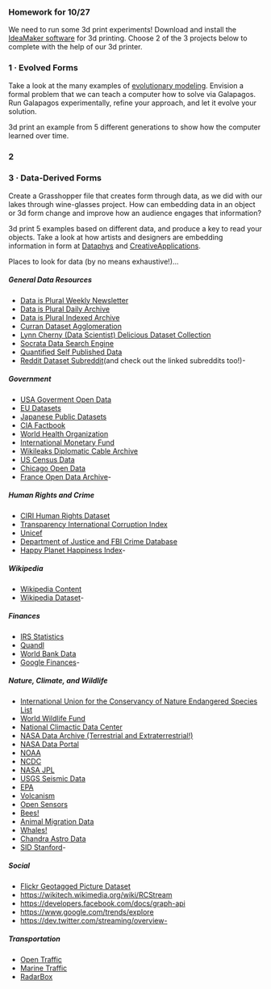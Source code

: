  ### Homework for 10/27

We need to run some 3d print experiments! Download and install the [IdeaMaker software](https://www.raise3d.com/pages/ideamaker) for 3d printing. Choose 2 of the 3 projects below to complete with the help of our 3d printer.

### 1 · Evolved Forms
Take a look at the many examples of [evolutionary modeling](week4/genalgo.md). Envision a formal problem that we can teach a computer how to solve via Galapagos. Run Galapagos experimentally, refine your approach, and let it evolve your solution.

3d print an example from 5 different generations to show how the computer learned over time.

### 2 
### 3 · Data-Derived Forms
Create a Grasshopper file that creates form through data, as we did with our lakes through wine-glasses project. How can embedding data in an object or 3d form change and improve how an audience engages that information?

3d print 5 examples based on different data, and produce a key to read your objects. Take a look at how artists and designers are embedding information in form at [Dataphys](http://www.dataphys.org) and [CreativeApplications](http://www.creativeapplications.net).

Places to look for data (by no means exhaustive!)...

##### General Data Resources
- [Data is Plural Weekly Newsletter](http://tinyletter.com/data-is-plural)
- [Data is Plural Daily Archive](http://tinyletter.com/data-is-plural/archive)
- [Data is Plural Indexed Archive](https://docs.google.com/spreadsheets/d/1wZhPLMCHKJvwOkP4juclhjFgqIY8fQFMemwKL2c64vk/edit#gid=0)
- [Curran Dataset Agglomeration](https://github.com/curran/data)
- [Lynn Cherny (Data Scientist) Delicious Dataset Collection](https://delicious.com/arnicas/datasets)
- [Socrata Data Search Engine](https://nycopendata.socrata.com/)
- [Quantified Self Published Data](http://quantifiedself.com/open-data/)
- [Reddit Dataset Subreddit](https://www.reddit.com/r/datasets/)(and check out the linked subreddits too!)- 

##### Government
- [USA Goverment Open Data](http://www.data.gov)
- [EU Datasets](http://publicdata.eu)
- [Japanese Public Datasets](http://www.data.go.jp/?lang=english)
- [CIA Factbook](https://www.cia.gov/library/publications/the-world-factbook/)
- [World Health Organization](http://www.who.int/gho/en/)
- [International Monetary Fund](http://www.imf.org/en/Data)
- [Wikileaks Diplomatic Cable Archive](https://wikileaks.org/plusd/?qproject[]=cg&q=#result)
- [US Census Data](http://www.census.gov/data.html)
- [Chicago Open Data](https://data.cityofchicago.org)
- [France Open Data Archive](https://opendata.paris.fr/page/home/)- 

##### Human Rights and Crime
- [CIRI Human Rights Dataset](http://www.humanrightsdata.com/p/data-documentation.html)
- [Transparency International Corruption Index](http://www.transparency.org/research/cpi/overview)
- [Unicef](http://data.unicef.org)
- [Department of Justice and FBI Crime Database](http://www.ucrdatatool.gov)
- [Happy Planet Happiness Index](http://www.happyplanetindex.org/data/)- 

##### Wikipedia
- [Wikipedia Content](https://en.wikipedia.org/wiki/Wikipedia:Database_download)
- [Wikipedia Dataset](https://meta.wikimedia.org/wiki/Datasets)- 

##### Finances
- [IRS Statistics](https://www.irs.gov/uac/Tax-Stats-2)
- [Quandl](https://www.quandl.com)
- [World Bank Data](http://data.worldbank.org)
- [Google Finances](https://www.google.com/finance)- 

##### Nature, Climate, and Wildlife
- [International Union for the Conservancy of Nature Endangered Species List](http://www.iucnredlist.org/technical-documents/red-list-training/iucnspatialresources)
- [World Wildlife Fund](http://www.worldwildlife.org/pages/conservation-science-data-and-tools)
- [National Climactic Data Center](http://www.ncdc.noaa.gov)
- [NASA Data Archive (Terrestrial and Extraterrestrial!)](http://nssdc.gsfc.nasa.gov)
- [NASA Data Portal](https://data.nasa.gov)
- [NOAA](http://www.ndbc.noaa.gov)
- [NCDC](https://www.ncdc.noaa.gov/cdo-web/)
- [NASA JPL](http://datacasting.jpl.nasa.gov/feed_directory/)
- [USGS Seismic Data](http://earthquake.usgs.gov/earthquakes/feed/v1.0/)
- [EPA](https://cfpub.epa.gov/surf/locate/index.cfm)
- [Volcanism](http://volcano.ssec.wisc.edu)
- [Open Sensors](https://www.opensensors.io)
- [Bees!](https://beeinformed.org)
- [Animal Migration Data](https://www.movebank.org)
- [Whales!](http://whale.wheelock.edu/whalenet-stuff/StopBm2016/)
- [Chandra Astro Data](http://chandra.harvard.edu)
- [SID Stanford](http://sid.stanford.edu/database-browser/)- 

##### Social
- [Flickr Geotagged Picture Dataset](http://yahoolabs.tumblr.com/post/89783581601/one-hundred-million-creative-commons-flickr-images)
- https://wikitech.wikimedia.org/wiki/RCStream
- https://developers.facebook.com/docs/graph-api
- https://www.google.com/trends/explore
- https://dev.twitter.com/streaming/overview- 

##### Transportation
- [Open Traffic](http://opentraffic.io)
- [Marine Traffic](http://www.marinetraffic.com)
- [RadarBox](https://www.radarbox24.com)
